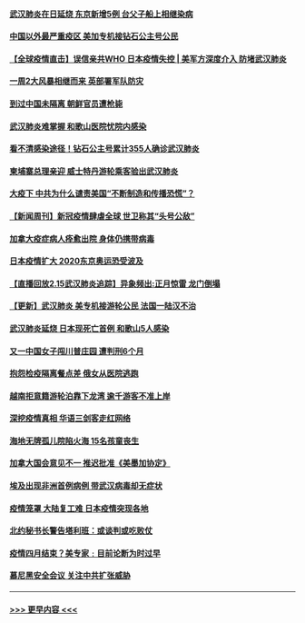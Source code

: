 #### [武汉肺炎在日延烧 东京新增5例 台父子船上相继染病](../pages/prog202/a102778538.md?t=02161833) 
#### [中国以外最严重疫区 美加专机接钻石公主号公民](../pages/prog202/a102778473.md?t=02161833) 
#### [【全球疫情直击】误信亲共WHO 日本疫情失控 | 美军方深度介入 防堵武汉肺炎](../pages/prog202/a102778478.md?t=02161833) 
#### [一周2大风暴相继而来 英部署军队防灾](../pages/prog202/a102778447.md?t=02161833) 
#### [到过中国未隔离 朝鲜官员遭枪毙](../pages/prog202/a102778383.md?t=02161833) 
#### [武汉肺炎难掌握 和歌山医院忧院内感染](../pages/prog202/a102778376.md?t=02161833) 
#### [看不清感染途径！钻石公主号累计355人确诊武汉肺炎](../pages/prog202/a102778335.md?t=02161833) 
#### [柬埔寨总理亲迎 威士特丹游轮乘客验出武汉肺炎](../pages/prog202/a102777842.md?t=02161833) 
#### [大疫下 中共为什么谴责美国“不断制造和传播恐慌”？](../pages/prog202/a102778285.md?t=02161833) 
#### [【新闻周刊】新冠疫情肆虐全球 世卫称其“头号公敌”](../pages/prog202/a102778196.md?t=02161833) 
#### [加拿大疫症病人痊愈出院 身体仍携带病毒](../pages/prog202/a102778061.md?t=02161833) 
#### [日本疫情扩大 2020东京奥运恐受波及](../pages/prog202/a102778049.md?t=02161833) 
#### [【直播回放2.15武汉肺炎追踪】异象频出:正月惊雷 龙门倒塌](../pages/prog202/a102777974.md?t=02161833) 
#### [【更新】武汉肺炎 美专机接游轮公民 法国一陆汉不治](../pages/prog202/a102770740.md?t=02161833) 
#### [武汉肺炎延烧 日本现死亡首例 和歌山5人感染](../pages/prog202/a102777815.md?t=02161833) 
#### [又一中国女子闯川普庄园 遭判刑6个月](../pages/prog202/a102777673.md?t=02161833) 
#### [抱怨检疫隔离餐点差 俄女从医院逃跑](../pages/prog202/a102777667.md?t=02161833) 
#### [越南拒意籍游轮泊靠下龙湾 逾千游客不准上岸](../pages/prog202/a102777646.md?t=02161833) 
#### [深挖疫情真相 华语三剑客走红网络](../pages/prog202/a102777624.md?t=02161833) 
#### [海地无牌孤儿院陷火海 15名孩童丧生](../pages/prog202/a102777620.md?t=02161833) 
#### [加拿大国会意见不一 推迟批准《美墨加协定》](../pages/prog202/a102777575.md?t=02161833) 
#### [埃及出现非洲首例病例 带武汉病毒却无症状](../pages/prog202/a102777559.md?t=02161833) 
#### [疫情笼罩 大陆复工难 日本疫情突现各地](../pages/prog202/a102777455.md?t=02161833) 
#### [北约秘书长警告塔利班：或谈判或吃败仗](../pages/prog202/a102777442.md?t=02161833) 
#### [疫情四月结束？美专家﹕目前论断为时过早](../pages/prog202/a102777248.md?t=02161833) 
#### [慕尼黑安全会议 关注中共扩张威胁](../pages/prog202/a102777254.md?t=02161833) 

----
#### [ >>> 更早内容 <<< ](../indexes/prog202-earlier.md)
